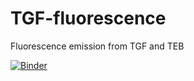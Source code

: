 # TGF-fluorescence
Fluorescence emission from TGF and TEB

[![Binder](https://mybinder.org/badge_logo.svg)](https://mybinder.org/v2/gh/andriineronov/TGF-fluorescence/master)


